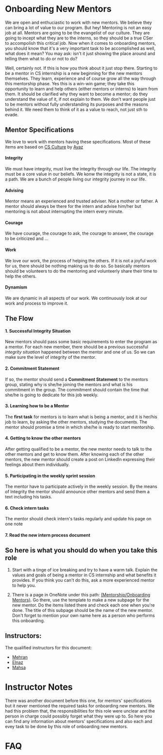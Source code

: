 # Onboarding New Mentors
We are open and enthuciastic to work with new mentors. We believe they can bring a lot of value to our program. But hey! Mentoring is not an easy job at all. Mentors are going to be the evangelist of our culture. They are going to incept what they are to the interns, so they should be a true CSer to accompolish this critical job. Now when it comes to
onboarding mentors, you should know that it's a very important task to be accomplished as well, what does it mean? You may ask: isn't it just showing the place around and telling them what to do or not to do?

Well, certainly not. If this is how you think about it just stop there. Starting to be a mentor in CS internship is a new beginning for the new mentors themselves. They learn,
experience and of course grow all the way through this mentorship phase. Yes this is a win-win game; they take this opportunity to learn and help others (either mentors or interns) to learn from them. It should be clarified why they want to become a mentor; do they understand the value of it, if not explain to them. We don't want people just to be mentors without fully understanding its purposes and the reasons behind it. We need them to think of it as a value to reach, not just sth to evade.

## Mentor Specifications

We love to work with mentors having these specifications. Most of these items are based on [CS Culture](http://isazadeh.net/ayaz/announcements/CsCulture.pdf) by [Ayaz](http://isazadeh.net/ayaz/index.htm)

#### Integrity
We must have integrity, must live the integrity through our life. The integrity must be a core value in our beliefs. We konw the integrity is not a state, it is a path. We are a bunch of people living our integrity journey in our life.

#### Advising
Mentor means an experienced and trusted adviser. Not a mother or father. A mentor should always be there for the intern and advise him/her but mentoring is not about interrupting the intern every minute.

#### Courage

We have courage, the courage to ask, the courage to answer, the courage to be criticized and ...

#### Work
We love our work, the process of helping the others. If it is not a joyful work for us, there should be nothing making us to do so. So basically mentors should be volunteers to do the mentoring and volunteerly share their time to help the others.

#### Dynamism

We are dynamic in all aspects of our work. We continuously look at our work and process to improve it.

## The Flow

#### 1. Successful Integrity Situation

New mentors should pass some basic requirements to enter the program as a mentor.
For each new member, there should be a previous successful *integrity situation* happened between the mentor and one of us. So we can make sure the level of integrity of the mentor.

#### 2. Commitment Statement

If so, the mentor should send a **Commitment Statement** to the mentors group, stating why is she/he joining the mentors and what is his commitment in the group. The commitment should contain the time that she/he is going to dedicate for this job weekly.

#### 3. Learning how to be a Mentor

The **first task** for mentors is to learn what is being a mentor, and it is her/his job to learn, by asking the other mentors, studying the documents. The mentor should promise a time in which she/he is ready to start mentorship.

#### 4. Getting to know the other mentors

After getting qualified to be a mentor, the new mentor needs to talk to the other mentors and get to know them. After knowing each of the other mentors, the new mentor should create a post on LinkedIn expressing their feelings about them individually.

#### 5. Participating in the weekly sprint session

The mentor have to participate actively in the weekly session. By the means of Integrity the mentor should announce other mentors and send them a text including his tasks.

#### 6. Check intern tasks
The mentor should check intern's tasks regularly and update his page on one note

#### 7. Read the new intern process document

## So here is what you should do when you take this role

1. Start with a tinge of ice breaking and try to have a warm talk. Explain the values and goals of being a mentor in CS internship and what benefits it provides. If you think you
can't do this, ask a more experienced mentor to help you.

2. There is a page in OneNote under this path: [(Mentorship/Onboarding Mentors)](https://onedrive.live.com/redir?resid=A9B215A332F3E600%21392628&page=Edit&wd=target%28Mentorship.one%7C9c6c7595-3f1a-407b-af72-6ee7b988712c%2FTemplate%20Onboarding%20Mentors%7C67ac7473-0e47-43cd-9d23-0805fde9c774%2F%29). Go there, use the template to make a new subpage for the new mentor. Do the items listed there
and check each one when you're done. The title of this subpage should be the name of the new mentor. Don't forget to mention your own name here as a person who performs this 
onboarding.


## Instructors:
The qualified instructors for this document:
 - [Mehran](https://mehrandvd.me)
 - [Elnaz](https://github.com/elnaznasiri)
 - [Mahsa](https://github.com/Md23Mh)

# Instructor Notes
There was another document before this one, for mentors' specifications but it never mentioned the required tasks for onboarding new mentors. We had this problem that, the responsibilities for this role were unclear and the person in charge could possibly forget what they were up to. So here you can find any information about mentors' specifications and also each and evey task to be done by this role of onboarding new mentors.

# FAQ


